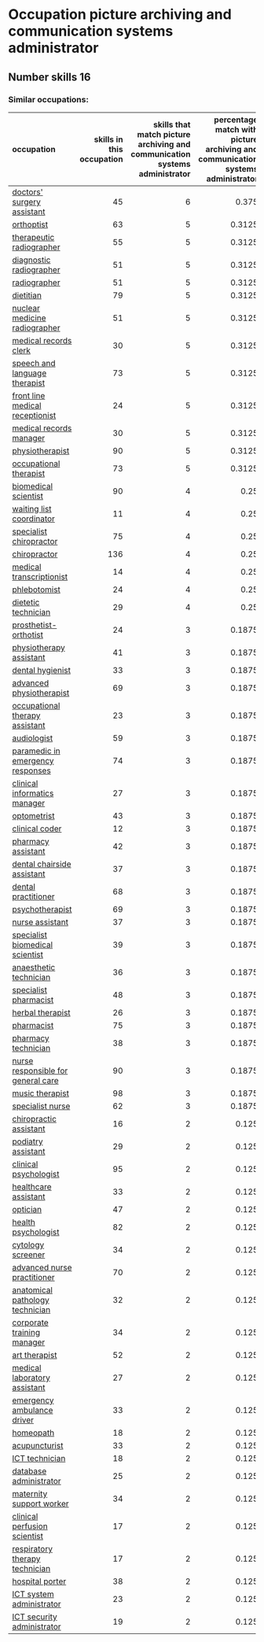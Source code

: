 # Occupation picture archiving and communication systems administrator
## Number skills 16
### Similar occupations:
| occupation                                                                  |   skills in this occupation |   skills that match picture archiving and communication systems administrator |   percentage match with picture archiving and communication systems administrator |   skills not in picture archiving and communication systems administrator |
|:----------------------------------------------------------------------------|----------------------------:|------------------------------------------------------------------------------:|----------------------------------------------------------------------------------:|--------------------------------------------------------------------------:|
| [doctors' surgery assistant](doctors'_surgery_assistant.md)                 |                          45 |                                                                             6 |                                                                            0.375  |                                                                        39 |
| [orthoptist](orthoptist.md)                                                 |                          63 |                                                                             5 |                                                                            0.3125 |                                                                        58 |
| [therapeutic radiographer](therapeutic_radiographer.md)                     |                          55 |                                                                             5 |                                                                            0.3125 |                                                                        50 |
| [diagnostic radiographer](diagnostic_radiographer.md)                       |                          51 |                                                                             5 |                                                                            0.3125 |                                                                        46 |
| [radiographer](radiographer.md)                                             |                          51 |                                                                             5 |                                                                            0.3125 |                                                                        46 |
| [dietitian](dietitian.md)                                                   |                          79 |                                                                             5 |                                                                            0.3125 |                                                                        74 |
| [nuclear medicine radiographer](nuclear_medicine_radiographer.md)           |                          51 |                                                                             5 |                                                                            0.3125 |                                                                        46 |
| [medical records clerk](medical_records_clerk.md)                           |                          30 |                                                                             5 |                                                                            0.3125 |                                                                        25 |
| [speech and language therapist](speech_and_language_therapist.md)           |                          73 |                                                                             5 |                                                                            0.3125 |                                                                        68 |
| [front line medical receptionist](front_line_medical_receptionist.md)       |                          24 |                                                                             5 |                                                                            0.3125 |                                                                        19 |
| [medical records manager](medical_records_manager.md)                       |                          30 |                                                                             5 |                                                                            0.3125 |                                                                        25 |
| [physiotherapist](physiotherapist.md)                                       |                          90 |                                                                             5 |                                                                            0.3125 |                                                                        85 |
| [occupational therapist](occupational_therapist.md)                         |                          73 |                                                                             5 |                                                                            0.3125 |                                                                        68 |
| [biomedical scientist](biomedical_scientist.md)                             |                          90 |                                                                             4 |                                                                            0.25   |                                                                        86 |
| [waiting list coordinator](waiting_list_coordinator.md)                     |                          11 |                                                                             4 |                                                                            0.25   |                                                                         7 |
| [specialist chiropractor](specialist_chiropractor.md)                       |                          75 |                                                                             4 |                                                                            0.25   |                                                                        71 |
| [chiropractor](chiropractor.md)                                             |                         136 |                                                                             4 |                                                                            0.25   |                                                                       132 |
| [medical transcriptionist](medical_transcriptionist.md)                     |                          14 |                                                                             4 |                                                                            0.25   |                                                                        10 |
| [phlebotomist](phlebotomist.md)                                             |                          24 |                                                                             4 |                                                                            0.25   |                                                                        20 |
| [dietetic technician](dietetic_technician.md)                               |                          29 |                                                                             4 |                                                                            0.25   |                                                                        25 |
| [prosthetist-orthotist](prosthetist-orthotist.md)                           |                          24 |                                                                             3 |                                                                            0.1875 |                                                                        21 |
| [physiotherapy assistant](physiotherapy_assistant.md)                       |                          41 |                                                                             3 |                                                                            0.1875 |                                                                        38 |
| [dental hygienist](dental_hygienist.md)                                     |                          33 |                                                                             3 |                                                                            0.1875 |                                                                        30 |
| [advanced physiotherapist](advanced_physiotherapist.md)                     |                          69 |                                                                             3 |                                                                            0.1875 |                                                                        66 |
| [occupational therapy assistant](occupational_therapy_assistant.md)         |                          23 |                                                                             3 |                                                                            0.1875 |                                                                        20 |
| [audiologist](audiologist.md)                                               |                          59 |                                                                             3 |                                                                            0.1875 |                                                                        56 |
| [paramedic in emergency responses](paramedic_in_emergency_responses.md)     |                          74 |                                                                             3 |                                                                            0.1875 |                                                                        71 |
| [clinical informatics manager](clinical_informatics_manager.md)             |                          27 |                                                                             3 |                                                                            0.1875 |                                                                        24 |
| [optometrist](optometrist.md)                                               |                          43 |                                                                             3 |                                                                            0.1875 |                                                                        40 |
| [clinical coder](clinical_coder.md)                                         |                          12 |                                                                             3 |                                                                            0.1875 |                                                                         9 |
| [pharmacy assistant](pharmacy_assistant.md)                                 |                          42 |                                                                             3 |                                                                            0.1875 |                                                                        39 |
| [dental chairside assistant](dental_chairside_assistant.md)                 |                          37 |                                                                             3 |                                                                            0.1875 |                                                                        34 |
| [dental practitioner](dental_practitioner.md)                               |                          68 |                                                                             3 |                                                                            0.1875 |                                                                        65 |
| [psychotherapist](psychotherapist.md)                                       |                          69 |                                                                             3 |                                                                            0.1875 |                                                                        66 |
| [nurse assistant](nurse_assistant.md)                                       |                          37 |                                                                             3 |                                                                            0.1875 |                                                                        34 |
| [specialist biomedical scientist](specialist_biomedical_scientist.md)       |                          39 |                                                                             3 |                                                                            0.1875 |                                                                        36 |
| [anaesthetic technician](anaesthetic_technician.md)                         |                          36 |                                                                             3 |                                                                            0.1875 |                                                                        33 |
| [specialist pharmacist](specialist_pharmacist.md)                           |                          48 |                                                                             3 |                                                                            0.1875 |                                                                        45 |
| [herbal therapist](herbal_therapist.md)                                     |                          26 |                                                                             3 |                                                                            0.1875 |                                                                        23 |
| [pharmacist](pharmacist.md)                                                 |                          75 |                                                                             3 |                                                                            0.1875 |                                                                        72 |
| [pharmacy technician](pharmacy_technician.md)                               |                          38 |                                                                             3 |                                                                            0.1875 |                                                                        35 |
| [nurse responsible for general care](nurse_responsible_for_general_care.md) |                          90 |                                                                             3 |                                                                            0.1875 |                                                                        87 |
| [music therapist](music_therapist.md)                                       |                          98 |                                                                             3 |                                                                            0.1875 |                                                                        95 |
| [specialist nurse](specialist_nurse.md)                                     |                          62 |                                                                             3 |                                                                            0.1875 |                                                                        59 |
| [chiropractic assistant](chiropractic_assistant.md)                         |                          16 |                                                                             2 |                                                                            0.125  |                                                                        14 |
| [podiatry assistant](podiatry_assistant.md)                                 |                          29 |                                                                             2 |                                                                            0.125  |                                                                        27 |
| [clinical psychologist](clinical_psychologist.md)                           |                          95 |                                                                             2 |                                                                            0.125  |                                                                        93 |
| [healthcare assistant](healthcare_assistant.md)                             |                          33 |                                                                             2 |                                                                            0.125  |                                                                        31 |
| [optician](optician.md)                                                     |                          47 |                                                                             2 |                                                                            0.125  |                                                                        45 |
| [health psychologist](health_psychologist.md)                               |                          82 |                                                                             2 |                                                                            0.125  |                                                                        80 |
| [cytology screener](cytology_screener.md)                                   |                          34 |                                                                             2 |                                                                            0.125  |                                                                        32 |
| [advanced nurse practitioner](advanced_nurse_practitioner.md)               |                          70 |                                                                             2 |                                                                            0.125  |                                                                        68 |
| [anatomical pathology technician](anatomical_pathology_technician.md)       |                          32 |                                                                             2 |                                                                            0.125  |                                                                        30 |
| [corporate training manager](corporate_training_manager.md)                 |                          34 |                                                                             2 |                                                                            0.125  |                                                                        32 |
| [art therapist](art_therapist.md)                                           |                          52 |                                                                             2 |                                                                            0.125  |                                                                        50 |
| [medical laboratory assistant](medical_laboratory_assistant.md)             |                          27 |                                                                             2 |                                                                            0.125  |                                                                        25 |
| [emergency ambulance driver](emergency_ambulance_driver.md)                 |                          33 |                                                                             2 |                                                                            0.125  |                                                                        31 |
| [homeopath](homeopath.md)                                                   |                          18 |                                                                             2 |                                                                            0.125  |                                                                        16 |
| [acupuncturist](acupuncturist.md)                                           |                          33 |                                                                             2 |                                                                            0.125  |                                                                        31 |
| [ICT technician](ICT_technician.md)                                         |                          18 |                                                                             2 |                                                                            0.125  |                                                                        16 |
| [database administrator](database_administrator.md)                         |                          25 |                                                                             2 |                                                                            0.125  |                                                                        23 |
| [maternity support worker](maternity_support_worker.md)                     |                          34 |                                                                             2 |                                                                            0.125  |                                                                        32 |
| [clinical perfusion scientist](clinical_perfusion_scientist.md)             |                          17 |                                                                             2 |                                                                            0.125  |                                                                        15 |
| [respiratory therapy technician](respiratory_therapy_technician.md)         |                          17 |                                                                             2 |                                                                            0.125  |                                                                        15 |
| [hospital porter](hospital_porter.md)                                       |                          38 |                                                                             2 |                                                                            0.125  |                                                                        36 |
| [ICT system administrator](ICT_system_administrator.md)                     |                          23 |                                                                             2 |                                                                            0.125  |                                                                        21 |
| [ICT security administrator](ICT_security_administrator.md)                 |                          19 |                                                                             2 |                                                                            0.125  |                                                                        17 |
